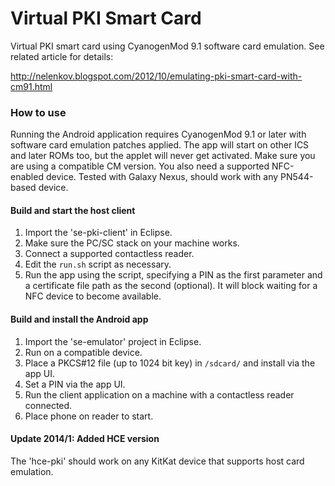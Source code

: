 Virtual PKI Smart Card
======================

Virtual PKI smart card using CyanogenMod 9.1 software card emulation. 
See related article for details: 

http://nelenkov.blogspot.com/2012/10/emulating-pki-smart-card-with-cm91.html

### How to use

Running the Android application requires CyanogenMod 9.1 or later 
with software card emulation patches applied. The app will start 
on other ICS and later ROMs too, but the applet will never get 
activated. Make sure you are using a compatible CM version. You 
also need a supported NFC-enabled device. Tested with Galaxy 
Nexus, should work with any PN544-based device.

#### Build and start the host client

1. Import the 'se-pki-client' in Eclipse.
2. Make sure the PC/SC stack on your machine works. 
3. Connect a supported contactless reader. 
4. Edit the `run.sh` script as necessary. 
5. Run the app using the script, specifying a PIN as the first parameter 
and a certificate file path as the second (optional). It will block 
waiting for a NFC device to become available. 

#### Build and install the Android app

1. Import the 'se-emulator' project in Eclipse.
2. Run on a compatible device.
3. Place a PKCS#12 file (up to 1024 bit key) in `/sdcard/` and install via the app UI.
4. Set a PIN via the app UI. 
5. Run the client application on a machine with a contactless 
reader connected. 
6. Place phone on reader to start. 

#### Update 2014/1: Added HCE version

The 'hce-pki' should work on any KitKat device that supports host card emulation.
